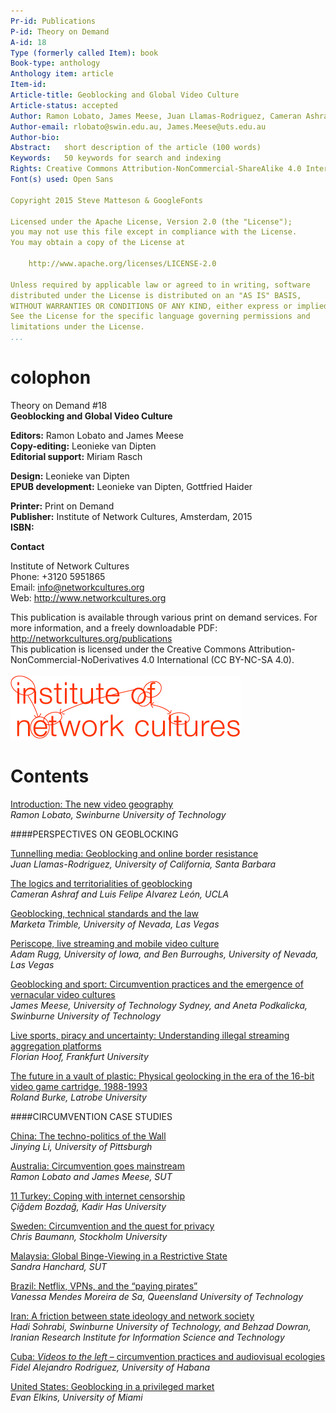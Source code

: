 ```yaml
---
Pr-id: Publications
P-id: Theory on Demand
A-id: 18
Type (formerly called Item): book 
Book-type: anthology
Anthology item: article
Item-id: 
Article-title: Geoblocking and Global Video Culture
Article-status: accepted
Author: Ramon Lobato, James Meese, Juan Llamas-Rodriguez, Cameran Ashraf, Marketa Trimble, Adam Rugg, Florian Hoof, Roland Burke, Jinying Li, Çiğdem Bozdağ, Chris Baumann, Aneta Podkalicka, Chris Baumann, Sandra Hanchard, Vanessa Mendes Moreira de Sa, Hadi Sohrabi, Fidel Alejandro Rodriguez, Evan Elkins.
Author-email: rlobato@swin.edu.au, James.Meese@uts.edu.au
Author-bio:
Abstract:   short description of the article (100 words)
Keywords:   50 keywords for search and indexing
Rights: Creative Commons Attribution-NonCommercial-ShareAlike 4.0 International (CC-BY-NC-SA 4.0)
Font(s) used: Open Sans

Copyright 2015 Steve Matteson & GoogleFonts

Licensed under the Apache License, Version 2.0 (the "License");
you may not use this file except in compliance with the License.
You may obtain a copy of the License at

    http://www.apache.org/licenses/LICENSE-2.0

Unless required by applicable law or agreed to in writing, software
distributed under the License is distributed on an "AS IS" BASIS,
WITHOUT WARRANTIES OR CONDITIONS OF ANY KIND, either express or implied.
See the License for the specific language governing permissions and
limitations under the License.
...
```


# colophon

Theory on Demand #18  
**Geoblocking and Global Video Culture**


**Editors:** Ramon Lobato and James Meese<br/>
**Copy-editing:** Leonieke van Dipten<br/>
**Editorial support:** Miriam Rasch<br/>

**Design:** Leonieke van Dipten<br/>
**EPUB development:** Leonieke van Dipten, Gottfried Haider<br/> 

**Printer:** Print on Demand<br/>
**Publisher:** Institute of Network Cultures, Amsterdam, 2015<br/>
**ISBN:** <br/> 


**Contact**

Institute of Network Cultures<br/> 
Phone: +3120 5951865<br/>
Email: info@networkcultures.org<br/>
Web: <http://www.networkcultures.org><br/>

This publication is available through various print on demand services.
For more information, and a freely downloadable PDF:
<http://networkcultures.org/publications><br/>
This publication is licensed under the Creative Commons Attribution-NonCommercial-NoDerivatives 4.0 International (CC BY-NC-SA 4.0).<br><br/>
![](imgs/INC-logo.png)


# Contents

<a href="ch001.xhtml">Introduction: The new video geography</a><br/>
*Ramon Lobato, Swinburne University of Technology*<br/>

####PERSPECTIVES ON GEOBLOCKING

<a href="ch002.xhtml">Tunnelling media: Geoblocking and online border resistance</a><br/>*Juan Llamas-Rodriguez, University of California, Santa Barbara*<br/>

<a href="ch003.xhtml">The logics and territorialities of geoblocking</a><br/> *Cameran Ashraf and Luis Felipe Alvarez León, UCLA*<br/>

<a href="ch004.xhtml">Geoblocking, technical standards and the law</a><br/>*Marketa Trimble, University of Nevada, Las Vegas*<br/>

<a href="ch005.xhtml">Periscope, live streaming and mobile video culture</a><br/>*Adam Rugg, University of Iowa, and Ben Burroughs, University of Nevada, Las Vegas*

<a href="ch006.xhtml">Geoblocking and sport: Circumvention practices and the emergence of
vernacular video cultures</a><br/>*James Meese, University of Technology Sydney, and Aneta Podkalicka, Swinburne University of Technology*

<a href="ch007.xhtml">Live sports, piracy and uncertainty: Understanding illegal streaming
aggregation platforms</a><br/>*Florian Hoof, Frankfurt University*

<a href="ch008.xhtml">The future in a vault of plastic: Physical geolocking in the era of the 16-bit video game cartridge, 1988-1993</a><br/>*Roland Burke, Latrobe University*

####CIRCUMVENTION CASE STUDIES<br/>

<a href="ch009.xhtml"> China: The techno-politics of the Wall</a><br/>*Jinying Li, University of Pittsburgh*

<a href="ch010.xhtml">Australia: Circumvention goes mainstream</a><br/>*Ramon Lobato and James Meese, SUT*

<a href="ch011.xhtml">11 Turkey: Coping with internet censorship</a><br/>*Çiğdem Bozdağ, Kadir Has University*

<a href="ch012.xhtml"> Sweden: Circumvention and the quest for privacy</a><br/>*Chris Baumann, Stockholm University*

<a href="ch013.xhtml">Malaysia: Global Binge-Viewing in a Restrictive State</a><br/>*Sandra Hanchard, SUT*

<a href="ch014.xhtml">Brazil: Netflix, VPNs, and the “paying pirates”</a><br/>*Vanessa Mendes Moreira de Sa, Queensland University of Technology*

<a href="ch015.xhtml">Iran: A friction between state ideology and network society</a><br/>*Hadi Sohrabi, Swinburne University of Technology, and Behzad Dowran, Iranian Research Institute for Information Science and Technology*

<a href="ch016.xhtml">Cuba: *Videos to the left* – circumvention practices and
audiovisual ecologies</a><br/>*Fidel Alejandro Rodriguez, University of Habana*

<a href="ch017.xhtml">United States: Geoblocking in a privileged market</a><br/>*Evan Elkins, University of Miami*
